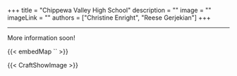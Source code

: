 +++ 
title = "Chippewa Valley High School"
description = ""
image = ""
imageLink = ""
authors = ["Christine Enright", "Reese Gerjekian"]
+++

---

More information soon!

{{< embedMap `` >}}

{{< CraftShowImage >}}